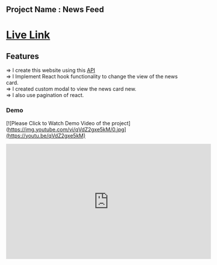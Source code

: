 ## Project Name : News Feed 

 # [Live Link](https://news-feed-app-kalpas.netlify.app/)

## Features

=> I create this website using this [API](https://api.first.org/data/v1/news)
<br>
=> I Implement React hook functionality to change the view of the news card.
<br>
=> I created custom modal to view the news card new.
<br>
=> I also use pagination of react. 

### Demo
[![Please Click to Watch Demo Video of the project](https://img.youtube.com/vi/qVdZ2gxe5kM/0.jpg](https://youtu.be/qVdZ2gxe5kM)

<iframe width="560" height="315" src="https://www.youtube.com/embed/qVdZ2gxe5kM" title="YouTube video player" frameborder="0" allow="accelerometer; autoplay; clipboard-write; encrypted-media; gyroscope; picture-in-picture" allowfullscreen></iframe>